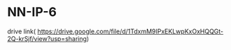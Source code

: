 # NN-IP-6
drive link( https://drive.google.com/file/d/1TdxmM9IPxEKLwpKxOxHQQGt-2Q-krSjf/view?usp=sharing)
